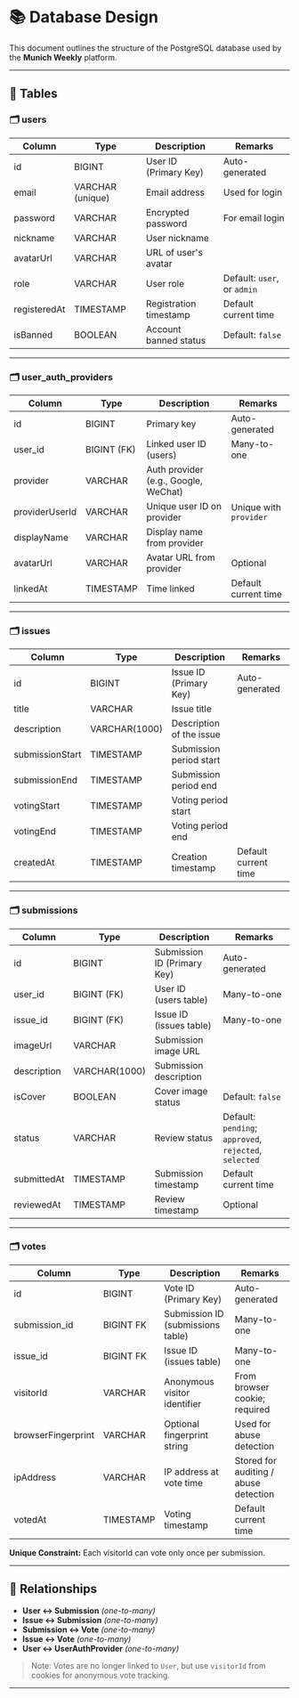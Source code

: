 # 📚 Database Design

This document outlines the structure of the PostgreSQL database used by the **Munich Weekly** platform.

---

## 📌 Tables

### 🗂️ users

| Column       | Type             | Description            | Remarks                     |
| ------------ | ---------------- | ---------------------- | --------------------------- |
| id           | BIGINT           | User ID (Primary Key)  | Auto-generated              |
| email        | VARCHAR (unique) | Email address          | Used for login              |
| password     | VARCHAR          | Encrypted password     | For email login             |
| nickname     | VARCHAR          | User nickname          |                             |
| avatarUrl    | VARCHAR          | URL of user's avatar   |                             |
| role         | VARCHAR          | User role              | Default: `user`, or `admin` |
| registeredAt | TIMESTAMP        | Registration timestamp | Default current time        |
| isBanned     | BOOLEAN          | Account banned status  | Default: `false`            |

---

### 🗂️ user\_auth\_providers

| Column         | Type        | Description                          | Remarks                |
| -------------- | ----------- | ------------------------------------ | ---------------------- |
| id             | BIGINT      | Primary key                          | Auto-generated         |
| user\_id       | BIGINT (FK) | Linked user ID (users)               | Many-to-one            |
| provider       | VARCHAR     | Auth provider (e.g., Google, WeChat) |                        |
| providerUserId | VARCHAR     | Unique user ID on provider           | Unique with `provider` |
| displayName    | VARCHAR     | Display name from provider           |                        |
| avatarUrl      | VARCHAR     | Avatar URL from provider             | Optional               |
| linkedAt       | TIMESTAMP   | Time linked                          | Default current time   |

---

### 🗂️ issues

| Column          | Type          | Description              | Remarks              |
| --------------- | ------------- | ------------------------ | -------------------- |
| id              | BIGINT        | Issue ID (Primary Key)   | Auto-generated       |
| title           | VARCHAR       | Issue title              |                      |
| description     | VARCHAR(1000) | Description of the issue |                      |
| submissionStart | TIMESTAMP     | Submission period start  |                      |
| submissionEnd   | TIMESTAMP     | Submission period end    |                      |
| votingStart     | TIMESTAMP     | Voting period start      |                      |
| votingEnd       | TIMESTAMP     | Voting period end        |                      |
| createdAt       | TIMESTAMP     | Creation timestamp       | Default current time |

---

### 🗂️ submissions

| Column      | Type          | Description                 | Remarks                                                |
| ----------- | ------------- | --------------------------- | ------------------------------------------------------ |
| id          | BIGINT        | Submission ID (Primary Key) | Auto-generated                                         |
| user\_id    | BIGINT (FK)   | User ID (users table)       | Many-to-one                                            |
| issue\_id   | BIGINT (FK)   | Issue ID (issues table)     | Many-to-one                                            |
| imageUrl    | VARCHAR       | Submission image URL        |                                                        |
| description | VARCHAR(1000) | Submission description      |                                                        |
| isCover     | BOOLEAN       | Cover image status          | Default: `false`                                       |
| status      | VARCHAR       | Review status               | Default: `pending`; `approved`, `rejected`, `selected` |
| submittedAt | TIMESTAMP     | Submission timestamp        | Default current time                                   |
| reviewedAt  | TIMESTAMP     | Review timestamp            | Optional                                               |

---

### 🗂️ votes

| Column             | Type      | Description                       | Remarks                               |
| ------------------ | --------- | --------------------------------- | ------------------------------------- |
| id                 | BIGINT    | Vote ID (Primary Key)             | Auto-generated                        |
| submission\_id     | BIGINT FK | Submission ID (submissions table) | Many-to-one                           |
| issue\_id          | BIGINT FK | Issue ID (issues table)           | Many-to-one                           |
| visitorId          | VARCHAR   | Anonymous visitor identifier      | From browser cookie; required         |
| browserFingerprint | VARCHAR   | Optional fingerprint string       | Used for abuse detection              |
| ipAddress          | VARCHAR   | IP address at vote time           | Stored for auditing / abuse detection |
| votedAt            | TIMESTAMP | Voting timestamp                  | Default current time                  |

**Unique Constraint:** Each visitorId can vote only once per submission.

---

## 🔗 Relationships

* **User ↔️ Submission** *(one-to-many)*
* **Issue ↔️ Submission** *(one-to-many)*
* **Submission ↔️ Vote** *(one-to-many)*
* **Issue ↔️ Vote** *(one-to-many)*
* **User ↔️ UserAuthProvider** *(one-to-many)*

> Note: Votes are no longer linked to `User`, but use `visitorId` from cookies for anonymous vote tracking.

---
